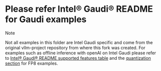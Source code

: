 # Please refer Intel® Gaudi® README for Gaudi examples

> [!NOTE]
> Not all examples in this folder are Intel Gaudi specific and come from the original vllm-project repository from where this fork was created. For examples such as offline inference with openAI on Intel Gaudi please refer to [Intel® Gaudi® README supported features table](https://github.com/HabanaAI/vllm-fork/blob/v0.8.post1%2BGaudi-1.21.3/README_GAUDI.md#supported-features) and the [quantization section](https://github.com/HabanaAI/vllm-fork/blob/v0.8.5.post1%2BGaudi-1.21.3/README_GAUDI.md#quantization-fp8-inference-and-model-calibration-process) for FP8 examples.
